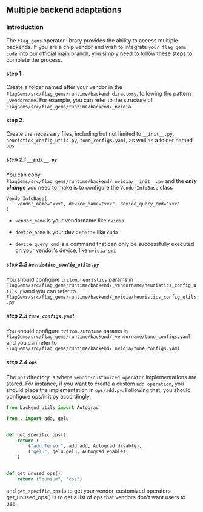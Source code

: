 ## Multiple backend adaptations
### Introduction
The `flag_gems` operator library provides the ability to access multiple backends.  If you are a chip vendor and wish to integrate  `your flag_gems code` into our official main branch, you simply need to follow these steps to complete the process.

#### step 1:
Create a folder named after your vendor in the  `FlagGems/src/flag_gems/runtime/backend directory`, following the pattern `_vendorname`. For example, you can refer to the structure of  `FlagGems/src/flag_gems/runtime/backend/_nvidia`.

#### step 2:
Create the necessary files, including but not limited to `__init__.py`, `heuristics_config_utils.py`, `tune_configs.yaml`, as well as a folder named  `ops`

##### step 2.1  `__init__.py`

You can copy `FlagGems/src/flag_gems/runtime/backend/_nvidia/__init__.py` and the  ***only change***  you need to make is to configure the `VendorInfoBase` class
```
VendorInfoBase(
    vendor_name="xxx", device_name="xxx", device_query_cmd="xxx"
)
```
- `vendor_name` is your vendorname like `nvidia`

- `device_name` is your devicename like `cuda`

- `device_query_cmd` is a command that can only be successfully executed on your vendor's device, like `nvidia-smi`

##### step 2.2  `heuristics_config_utils.py`

You should configure  `triton.heuristics` params in `FlagGems/src/flag_gems/runtime/backend/_vendorname/heuristics_config_utils.py`and you can  refer to `FlagGems/src/flag_gems/runtime/backend/_nvidia/heuristics_config_utils.py`

##### step 2.3  `tune_configs.yaml`
You should configure  `triton.autotune` params in `FlagGems/src/flag_gems/runtime/backend/_vendorname/tune_configs.yaml` and you can refer to `FlagGems/src/flag_gems/runtime/backend/_nvidia/tune_configs.yaml`

##### step 2.4  `ops`
The `ops` directory is where `vendor-customized operator` implementations are stored. For instance, if you want to create a custom `add operation`, you should place the implementation in `ops/add.py`. Following that, you should configure ops/__init__.py accordingly.
```python
from backend_utils import Autograd

from . import add, gelu


def get_specific_ops():
    return (
        ("add.Tensor", add.add, Autograd.disable),
        ("gelu", gelu.gelu, Autograd.enable),
    )


def get_unused_ops():
    return ("cumsum", "cos")
```
and `get_specific_ops` is to get your vendor-customized operators, get_unused_ops() is to get a list of ops that vendors don't want users to use.
